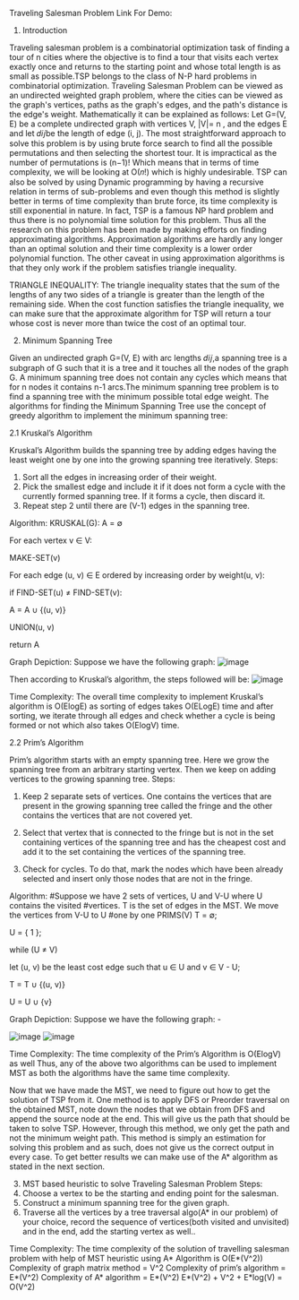 
Traveling Salesman Problem
Link For Demo:


1.	Introduction

Traveling salesman problem is a combinatorial optimization task of finding a tour of n cities where the objective is to find a tour that visits each vertex exactly once and returns to the starting point and whose total length is as small as possible.TSP belongs to the class of N-P hard problems in combinatorial optimization.
Traveling Salesman Problem can be viewed as an undirected weighted graph problem, where the cities can be viewed as the graph's vertices, paths as the graph's edges, and the path's distance is the edge's weight.
Mathematically it can be explained as follows:
Let G=(V, E) be a complete undirected graph with vertices V, |V|= n , and the edges E and let
𝑑𝑖𝑗be the length of edge (i, j).
The most straightforward approach to solve this problem is by using brute force search to find all the possible permutations and then selecting the shortest tour. It is impractical as the number of
permutations is (n−1)! Which means that in terms of time complexity, we will be looking at O(𝑛!) which is highly undesirable.
TSP can also be solved by using Dynamic programming by having a recursive relation in terms of sub-problems and even though this method is slightly better in terms of time complexity than brute force, its time complexity is still exponential in nature.
In fact, TSP is a famous NP hard problem and thus there is no polynomial time solution for this problem. Thus all the research on this problem has been made by making efforts on finding approximating algorithms. Approximation algorithms are hardly any longer than an optimal solution and their time complexity is a lower order polynomial function.
The other caveat in using approximation algorithms is that they only work if the problem satisfies triangle inequality.

TRIANGLE INEQUALITY: The triangle inequality states that the sum of the lengths of any two sides of a triangle is greater than the length of the remaining side.
When the cost function satisfies the triangle inequality, we can make sure that the approximate algorithm for TSP will return a tour whose cost is never more than twice the cost of an optimal tour.

2.	Minimum Spanning Tree

Given an undirected graph G=(V, E) with arc lengths 𝑑𝑖𝑗,a spanning tree is a subgraph of G such that it is a tree and it touches all the nodes of the graph G. A minimum spanning tree does not contain any cycles which means that for n nodes it contains n-1 arcs.The minimum
spanning tree problem is to find a spanning tree with the minimum possible total edge weight.
The algorithms for finding the Minimum Spanning Tree use the concept of greedy algorithm to implement the minimum spanning tree:

2.1	Kruskal’s Algorithm

Kruskal’s Algorithm builds the spanning tree by adding edges having the least weight one by one into the growing spanning tree iteratively.
Steps:
1.	Sort all the edges in increasing order of their weight.
2.	Pick the smallest edge and include it if it does not form a cycle with the currently formed spanning tree. If it forms a cycle, then discard it.
3.	Repeat step 2 until there are (V-1) edges in the spanning tree.


Algorithm:
KRUSKAL(G):
A = ∅

For each vertex v ∈ V:

 MAKE-SET(v)
 
For each edge (u, v) ∈ E ordered by increasing order by weight(u, v):

 if FIND-SET(u) ≠ FIND-SET(v):
 
 A = A ∪ {(u, v)}
 
 UNION(u, v)
 
return A


Graph Depiction: Suppose we have the following graph:
![image](https://user-images.githubusercontent.com/48243821/107869697-ca2d4600-6eb6-11eb-93e2-6b9e98dceaa3.png)
 
Then according to Kruskal’s algorithm, the steps followed will be:
![image](https://user-images.githubusercontent.com/48243821/107869698-cdc0cd00-6eb6-11eb-9b53-43a9008e50e3.png)


Time Complexity: The overall time complexity to implement Kruskal’s algorithm is O(ElogE) as sorting of edges takes O(ELogE) time and after sorting, we iterate through all edges and check whether a cycle is being formed or not which also takes O(ElogV) time.


2.2	Prim’s Algorithm

Prim’s algorithm starts with an empty spanning tree. Here we grow the spanning tree from an arbitrary starting vertex. Then we keep on adding vertices to the growing spanning tree.
Steps:

1.	Keep 2 separate sets of vertices. One contains the vertices that are present in the growing spanning tree called the fringe and the other contains the vertices that are not covered yet.
 
2.	Select that vertex that is connected to the fringe but is not in the set containing vertices of the spanning tree and has the cheapest cost and add it to the set containing the vertices of the spanning tree.
3.	Check for cycles. To do that, mark the nodes which have been already selected and insert only those nodes that are not in the fringe.

Algorithm:
#Suppose we have 2 sets of vertices, U and V-U where U contains the visited #vertices. T is the
set of edges in the MST. We move the vertices from V-U to U #one by one
PRIMS(V)
T = ∅;

U = { 1 };

while (U ≠ V)

 let (u, v) be the least cost edge such that u ∈ U and v ∈ V - U;
 
 T = T ∪ {(u, v)}
 
 U = U ∪ {v}
 


Graph Depiction: Suppose we have the following graph: -

![image](https://user-images.githubusercontent.com/48243821/107869700-d2858100-6eb6-11eb-92b8-432786e9f401.png)
![image](https://user-images.githubusercontent.com/48243821/107869701-d74a3500-6eb6-11eb-8210-48b0252da67a.png)


Time Complexity: The time complexity of the Prim’s Algorithm is O(ElogV) as well
Thus, any of the above two algorithms can be used to implement MST as both the algorithms have the same time complexity.

Now that we have made the MST, we need to figure out how to get the solution of TSP from it. One method is to apply DFS or Preorder traversal on the obtained MST, note down the nodes that we obtain from DFS and append the source node at the end. This will give us the path that should be taken to solve TSP. However, through this method, we only get the path and not the minimum weight path. This method is simply an estimation for solving this problem and as such, does not give us the correct output in every case. To get better results we can make use of the A* algorithm as stated in the next section.

3.	MST based heuristic to solve Traveling Salesman Problem
Steps:
1.	Choose a vertex to be the starting and ending point for the salesman.
2.	Construct a minimum spanning tree for the given graph.
3.	Traverse all the vertices by a tree traversal algo(A* in our problem) of your choice, record the sequence of vertices(both visited and unvisited) and in the end, add the starting vertex as well..

Time Complexity: The time complexity of the solution of travelling salesman problem with help of MST heuristic using A* Algorithm is O(E*(V^2))
Complexity of graph matrix method = V^2 Complexity of prim’s algorithm = E*(V^2) Complexity of A* algorithm = E*(V^2) E*(V^2) + V^2 + E*log(V) = O(V^2)


